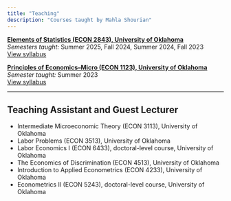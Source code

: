 ```yaml
---
title: "Teaching"
description: "Courses taught by Mahla Shourian"
---
```



[**Elements of Statistics (ECON 2843), University of Oklahoma**](https://ou-public.courseleaf.com/courses/econ/)  
_Semesters taught:_ Summer 2025, Fall 2024, Summer 2024, Fall 2023  
[View syllabus](/Syllabus_ECON_2843.pdf)

[**Principles of Economics–Micro (ECON 1123), University of Oklahoma**](https://ou-public.courseleaf.com/courses/econ/)  
_Semester taught:_ Summer 2023  
[View syllabus](/Syllabus_ECON_1123.pdf)

---

## Teaching Assistant and Guest Lecturer

- Intermediate Microeconomic Theory (ECON 3113), University of Oklahoma  
- Labor Problems (ECON 3513), University of Oklahoma
- Labor Economics I (ECON 6433), doctoral-level course, University of Oklahoma 
- The Economics of Discrimination (ECON 4513), University of Oklahoma  
- Introduction to Applied Econometrics (ECON 4233), University of Oklahoma  
- Econometrics II (ECON 5243), doctoral-level course, University of Oklahoma
